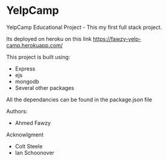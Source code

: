 # YelpCamp
 YelpCamp Educational Project - This my first full stack project. 
 
 Its deployed on heroku on this link  https://fawzy-yelp-camp.herokuapp.com/
 
 This project is built using: 
  - Express 
  - ejs 
  - mongodb
  - Several other packages 
  
  All the dependancies can be found in the package.json file

Authors: 
- Ahmed Fawzy

Acknowlgment 
- Colt Steele 
- Ian Schoonover 
